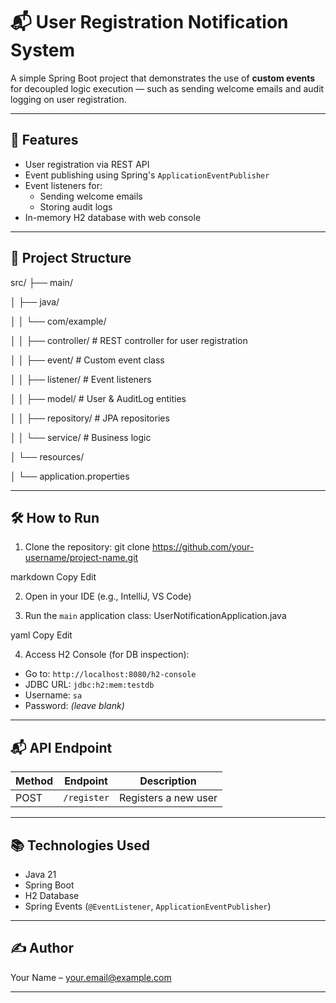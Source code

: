 # 📬 User Registration Notification System

A simple Spring Boot project that demonstrates the use of **custom events** for decoupled logic execution — such as sending welcome emails and audit logging on user registration.

---

## 🚀 Features

- User registration via REST API
- Event publishing using Spring's `ApplicationEventPublisher`
- Event listeners for:
  - Sending welcome emails
  - Storing audit logs
- In-memory H2 database with web console

---

## 📁 Project Structure

src/
├── main/

│ ├── java/

│ │ └── com/example/

│ │ ├── controller/ # REST controller for user registration

│ │ ├── event/ # Custom event class

│ │ ├── listener/ # Event listeners

│ │ ├── model/ # User & AuditLog entities

│ │ ├── repository/ # JPA repositories

│ │ └── service/ # Business logic

│ └── resources/

│ └── application.properties


---

## 🛠️ How to Run

1. Clone the repository:
git clone https://github.com/your-username/project-name.git

markdown
Copy
Edit

2. Open in your IDE (e.g., IntelliJ, VS Code)

3. Run the `main` application class:
UserNotificationApplication.java

yaml
Copy
Edit

4. Access H2 Console (for DB inspection):
- Go to: `http://localhost:8080/h2-console`
- JDBC URL: `jdbc:h2:mem:testdb`
- Username: `sa`
- Password: *(leave blank)*

---

## 📬 API Endpoint

| Method | Endpoint      | Description            |
|--------|---------------|------------------------|
| POST   | `/register`   | Registers a new user   |

---

## 📚 Technologies Used

- Java 21
- Spring Boot
- H2 Database
- Spring Events (`@EventListener`, `ApplicationEventPublisher`)

---

## ✍️ Author

Your Name – [your.email@example.com](mailto:your.email@example.com)

---
